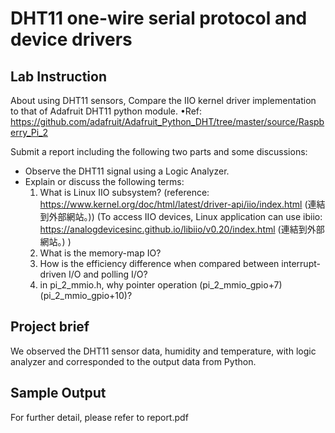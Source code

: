 DHT11 one-wire serial protocol and device drivers
===========================
## Lab Instruction
About using DHT11 sensors, Compare the IIO kernel driver implementation to that of Adafruit DHT11 python module. 
•Ref: https://github.com/adafruit/Adafruit_Python_DHT/tree/master/source/Raspberry_Pi_2

Submit a report including the following two parts and some discussions:
* Observe the DHT11 signal using a Logic  Analyzer. 
* Explain or discuss the following terms:
    1) What is Linux IIO subsystem?
    (reference: https://www.kernel.org/doc/html/latest/driver-api/iio/index.html (連結到外部網站。))
    (To access IIO devices, Linux application can use ibiio: https://analogdevicesinc.github.io/libiio/v0.20/index.html (連結到外部網站。) )
    2) What is the memory-map IO?
    3) How is the efficiency difference when compared between interrupt-driven I/O and polling I/O?
    4) in pi_2_mmio.h, why pointer operation (pi_2_mmio_gpio+7)  (pi_2_mmio_gpio+10)?

## Project brief
We observed the DHT11 sensor data, humidity and temperature, with logic analyzer
and corresponded to the output data from Python.

## Sample Output
For further detail, please refer to report.pdf
